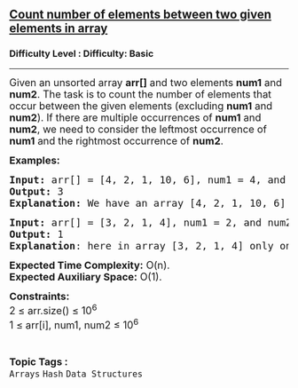 <h2><a href="https://www.geeksforgeeks.org/problems/count-number-of-elements-between-two-given-elements-in-array4044/1?page=1&category=Hash&sortBy=difficulty">Count number of elements between two given elements in array</a></h2><h3>Difficulty Level : Difficulty: Basic</h3><hr><div class="problems_problem_content__Xm_eO"><p><span style="font-size: 18px;">Given an unsorted array <strong>arr[]</strong> and two elements <strong>num1</strong> and <strong>num2</strong>. The task is to count the number of elements that occur between the given elements (excluding <strong>num1</strong> and <strong>num2</strong>). If there are multiple occurrences of <strong>num1</strong> and <strong>num2</strong>, we need to consider the leftmost occurrence of <strong>num1</strong> and the rightmost occurrence of <strong>num2</strong>.</span></p>
<p><span style="font-size: 18px;"><strong>Examples:</strong></span></p>
<pre><span style="font-size: 18px;"><strong>Input:</strong> arr[] = [4, 2, 1, 10, 6], num1 = 4, and num2 = 6
<strong>Output:</strong> 3
<strong>Explanation: </strong>We have an array [4, 2, 1, 10, 6] and num1 = 4 and num2 = 6. So, the left most index of num1 is 0 and rightmost index of num2 is 4. So, the total number of element between them is [2, 1, 10]<strong> </strong>So, answer is 3.
</span></pre>
<pre><span style="font-size: 18px;"><strong>Input:</strong> arr[] = [3, 2, 1, 4], num1 = 2, and num2 = 4
<strong>Output:</strong> 1<br><strong>Explanation</strong>: here in array [3, 2, 1, 4] only one element [1] occur betweeen 2 and 4, So, answer is 1.</span>
</pre>
<p><span style="font-size: 18px;"><strong>Expected Time Complexity:</strong> O(n).<br><strong>Expected Auxiliary Space:</strong>&nbsp;O(1).</span></p>
<p><span style="font-size: 18px;"><strong>Constraints:</strong><br>2 ≤ arr.size() ≤ 10<sup>6</sup><br>1 ≤ arr[i], num1, num2 ≤ 10<sup>6</sup></span></p></div><br><p><span style=font-size:18px><strong>Topic Tags : </strong><br><code>Arrays</code>&nbsp;<code>Hash</code>&nbsp;<code>Data Structures</code>&nbsp;